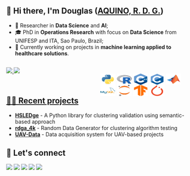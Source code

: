 ## 👋 Hi there, I'm Douglas ([AQUINO, R. D. G.](https://scholar.google.com/citations?user=r5WsvKgAAAAJ&hl)) 

- 🔬 Researcher in **Data Science** and **AI**;
- 🎓 PhD in **Operations Research** with focus on **Data Science** from UNIFESP and ITA, Sao Paulo, Brazil;
- 💼 Currently working on projects in **machine learning applied to healthcare solutions**.

<div style="float: left; width:50%;">
  <a href="https://github.com/aquinordg">
  <img height="180em" src="https://github-readme-stats.vercel.app/api?username=aquinordg&show_icons=true&theme=dracula&include_all_commits=true&count_private=true"/>
  <img height="180em" src="https://github-readme-stats.vercel.app/api/top-langs/?username=aquinordg&layout=compact&langs_count=7&theme=dracula"/>
</div>
<div style="float: left; width:50%;"><br>
  <img align="center" alt="Aquinordg-Python" height="30" width="40" src="https://raw.githubusercontent.com/devicons/devicon/master/icons/python/python-original.svg">
  <img align="center" alt="Aquinordg-R" height="30" width="40" src="https://raw.githubusercontent.com/devicons/devicon/master/icons/r/r-original.svg">
  <img align="center" alt="Aquinordg-Cplusplus" height="30" width="40" src="https://raw.githubusercontent.com/devicons/devicon/master/icons/cplusplus/cplusplus-original.svg">
  <img align="center" alt="Aquinordg-C" height="30" width="40" src="https://raw.githubusercontent.com/devicons/devicon/master/icons/c/c-original.svg"> <!-- Usei C++ aqui, pois Ladder não tem ícone oficial -->
  <img align="center" alt="Aquinordg-Matlab" height="30" width="40" src="https://raw.githubusercontent.com/devicons/devicon/master/icons/matlab/matlab-original.svg">
  <img align="center" alt="Aquinordg-SQL" height="30" width="40" src="https://raw.githubusercontent.com/devicons/devicon/master/icons/mysql/mysql-original-wordmark.svg">
  <img align="center" alt="Aquinordg-Jupyter" height="30" width="40" src="https://raw.githubusercontent.com/devicons/devicon/master/icons/jupyter/jupyter-original.svg">
  <img align="center" alt="Aquinordg-TensorFlow" height="30" width="40" src="https://raw.githubusercontent.com/devicons/devicon/master/icons/tensorflow/tensorflow-original.svg">
  <img align="center" alt="Aquinordg-Pytorch" height="30" width="40" src="https://raw.githubusercontent.com/devicons/devicon/master/icons/pytorch/pytorch-original.svg">
</div>

## 👨‍💻 Recent projects

- [**HSLEDge**](https://github.com/aquinordg/hsledge) - A Python library for clustering validation using semantic-based approach
- [**rdga_4k**](https://github.com/aquinordg/rdga_4k) - Random Data Generator for clustering algorithm testing
- [**UAV-Data**](https://github.com/aquinordg/UAV-Data) - Data acquisition system for UAV-based projects
   
## 🔗 Let's connect
<div>
      <a href = "mailto:aquinordga@gmail.com"><img src="https://img.shields.io/badge/-Gmail-%23D44638?style=for-the-badge&logo=gmail&logoColor=white" target="_blank"></a>
      <a href="https://www.linkedin.com/in/douglas-de-aquino-68000364/" target="_blank"><img src="https://img.shields.io/badge/-LinkedIn-%230A66C2?style=for-the-badge&logo=linkedin&logoColor=white" target="_blank"></a> 
      <a href="https://scholar.google.com/citations?user=r5WsvKgAAAAJ&hl" target="_blank"><img src="https://img.shields.io/badge/-Google%20Scholar-%233D8BDB?style=for-the-badge&logo=google-scholar&logoColor=white" target="_blank"></a>
      <a href="https://orcid.org/0000-0002-8486-8354" target="_blank"><img src="https://img.shields.io/badge/-ORCID-%2305B539?style=for-the-badge&logo=orcid&logoColor=white" target="_blank"></a>
      <a href="http://lattes.cnpq.br/2373005809061037" target="_blank"><img src="https://img.shields.io/badge/-Lattes-%236F6F6F?style=for-the-badge&logo=lattes&logoColor=white" target="_blank"></a>
</div>


